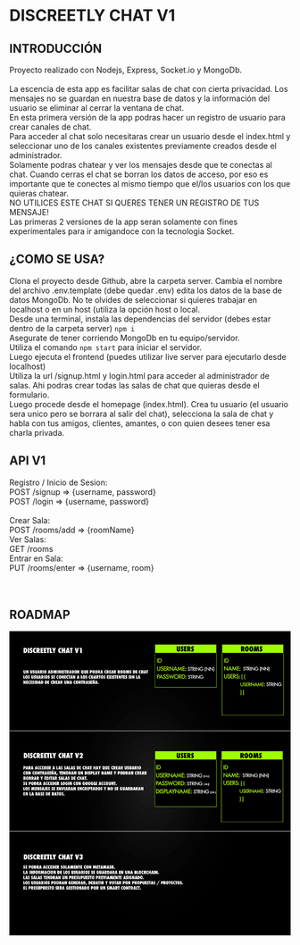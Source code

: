 # DISCREETLY CHAT V1
## INTRODUCCIÓN
Proyecto realizado con Nodejs, Express, Socket.io y MongoDb.<br><br>
La escencia de esta app es facilitar salas de chat con cierta privacidad. Los mensajes no se guardan en nuestra base de datos y la información del usuario se eliminar al cerrar la ventana de chat.<br>
En esta primera versión de la app podras hacer un registro de usuario para crear canales de chat.<br>
Para acceder al chat solo necesitaras crear un usuario desde el index.html y seleccionar uno de los canales existentes previamente creados desde el administrador.<br>
Solamente podras chatear y ver los mensajes desde que te conectas al chat. Cuando cerras el chat se borran los datos de acceso, por eso es importante que te conectes al mismo tiempo que el/los usuarios con los que quieras chatear.<br>
NO UTILICES ESTE CHAT SI QUERES TENER UN REGISTRO DE TUS MENSAJE!<br>
Las primeras 2 versiones de la app seran solamente con fines experimentales para ir amigandoce con la tecnologia Socket.<br>
## ¿COMO SE USA?
Clona el proyecto desde Github, abre la carpeta server. Cambia el nombre del archivo .env.template (debe quedar .env) edita los datos de la base de datos MongoDb. No te olvides de seleccionar si quieres trabajar en localhost o en un host (utiliza la opción host o local.<br>
Desde una terminal, instala las dependencias del servidor (debes estar dentro de la carpeta server) ``npm i``<br>
Asegurate de tener corriendo MongoDb en tu equipo/servidor.<br>
Utiliza el comando ``npm start`` para iniciar el servidor.<br>
Luego ejecuta el frontend (puedes utilizar live server para ejecutarlo desde localhost)<br>
Utiliza la url /signup.html y login.html para acceder al administrador de salas. Ahi podras crear todas las salas de chat que quieras desde el formulario.<br>
Luego procede desde el homepage (index.html). Crea tu usuario (el usuario sera unico pero se borrara al salir del chat), selecciona la sala de chat y habla con tus amigos, clientes, amantes, o con quien desees tener esa charla privada.<br>

## API V1
Registro / Inicio de Sesion:<br>
POST /signup => {username, password}<br>
POST /login => {username, password}<br>
<br>
Crear Sala:<br>
POST /rooms/add => {roomName}<br>
Ver Salas:<br>
GET /rooms<br>
Entrar en Sala:<br>
PUT /rooms/enter => {username, room}<br>
<br><br>

## ROADMAP
![Roadmap](https://github.com/lcrender/Discreetly-Chat/blob/Lcrender/roadmap.jpg)
